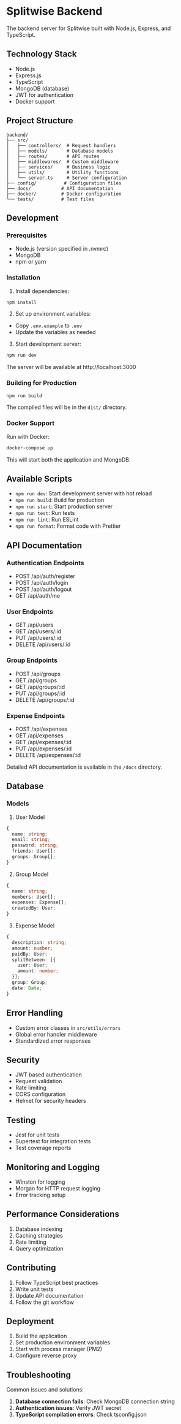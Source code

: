 # Splitwise Backend

The backend server for Splitwise built with Node.js, Express, and TypeScript.

## Technology Stack

- Node.js
- Express.js
- TypeScript
- MongoDB (database)
- JWT for authentication
- Docker support

## Project Structure

```
backend/
├── src/
│   ├── controllers/  # Request handlers
│   ├── models/       # Database models
│   ├── routes/       # API routes
│   ├── middlewares/  # Custom middleware
│   ├── services/     # Business logic
│   ├── utils/        # Utility functions
│   └── server.ts     # Server configuration
├── config/          # Configuration files
├── docs/           # API documentation
├── docker/         # Docker configuration
└── tests/          # Test files
```

## Development

### Prerequisites

- Node.js (version specified in .nvmrc)
- MongoDB
- npm or yarn

### Installation

1. Install dependencies:
```bash
npm install
```

2. Set up environment variables:
- Copy `.env.example` to `.env`
- Update the variables as needed

3. Start development server:
```bash
npm run dev
```

The server will be available at http://localhost:3000

### Building for Production

```bash
npm run build
```

The compiled files will be in the `dist/` directory.

### Docker Support

Run with Docker:

```bash
docker-compose up
```

This will start both the application and MongoDB.

## Available Scripts

- `npm run dev`: Start development server with hot reload
- `npm run build`: Build for production
- `npm run start`: Start production server
- `npm run test`: Run tests
- `npm run lint`: Run ESLint
- `npm run format`: Format code with Prettier

## API Documentation

### Authentication Endpoints

- POST /api/auth/register
- POST /api/auth/login
- POST /api/auth/logout
- GET /api/auth/me

### User Endpoints

- GET /api/users
- GET /api/users/:id
- PUT /api/users/:id
- DELETE /api/users/:id

### Group Endpoints

- POST /api/groups
- GET /api/groups
- GET /api/groups/:id
- PUT /api/groups/:id
- DELETE /api/groups/:id

### Expense Endpoints

- POST /api/expenses
- GET /api/expenses
- GET /api/expenses/:id
- PUT /api/expenses/:id
- DELETE /api/expenses/:id

Detailed API documentation is available in the `/docs` directory.

## Database

### Models

1. User Model
```typescript
{
  name: string;
  email: string;
  password: string;
  friends: User[];
  groups: Group[];
}
```

2. Group Model
```typescript
{
  name: string;
  members: User[];
  expenses: Expense[];
  createdBy: User;
}
```

3. Expense Model
```typescript
{
  description: string;
  amount: number;
  paidBy: User;
  splitBetween: [{
    user: User;
    amount: number;
  }];
  group: Group;
  date: Date;
}
```

## Error Handling

- Custom error classes in `src/utils/errors`
- Global error handler middleware
- Standardized error responses

## Security

- JWT based authentication
- Request validation
- Rate limiting
- CORS configuration
- Helmet for security headers

## Testing

- Jest for unit tests
- Supertest for integration tests
- Test coverage reports

## Monitoring and Logging

- Winston for logging
- Morgan for HTTP request logging
- Error tracking setup

## Performance Considerations

1. Database indexing
2. Caching strategies
3. Rate limiting
4. Query optimization

## Contributing

1. Follow TypeScript best practices
2. Write unit tests
3. Update API documentation
4. Follow the git workflow

## Deployment

1. Build the application
2. Set production environment variables
3. Start with process manager (PM2)
4. Configure reverse proxy

## Troubleshooting

Common issues and solutions:

1. **Database connection fails**: Check MongoDB connection string
2. **Authentication issues**: Verify JWT secret
3. **TypeScript compilation errors**: Check tsconfig.json
